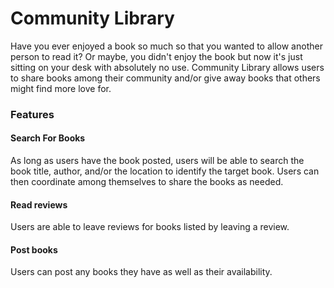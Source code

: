 # Community Library

Have you ever enjoyed a book so much so that you wanted to allow another person to read it? Or maybe, you didn't enjoy the book but now it's just sitting on your desk with absolutely no use. Community Library allows users to share books among their community and/or give away books that others might find more love for. 

### Features 

#### Search For Books

As long as users have the book posted, users will be able to search the book title, author, and/or the location to identify the target book. Users can then coordinate among themselves to share the books as needed. 

#### Read reviews 

Users are able to leave reviews for books listed by leaving a review. 

#### Post books 

Users can post any books they have as well as their availability. 



